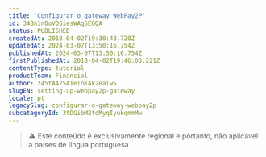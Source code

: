 ```yaml
---
title: 'Configurar o gateway WebPay2P'
id: 34Bn1nOoVO6iesWAgSEQQA
status: PUBLISHED
createdAt: 2018-04-02T19:30:48.720Z
updatedAt: 2024-03-07T13:50:16.754Z
publishedAt: 2024-03-07T13:50:16.754Z
firstPublishedAt: 2018-04-02T19:46:03.221Z
contentType: tutorial
productTeam: Financial
author: 245tA425AIeioKAk2eaiwS
slugEN: setting-up-webpay2p-gateway
locale: pt
legacySlug: configurar-o-gateway-webpay2p
subcategoryId: 3tDGibM2tqMyqIyukqmmMw
---
```


>⚠️ Este conteúdo é exclusivamente regional e portanto, 
> não aplicável a países de língua portuguesa.
